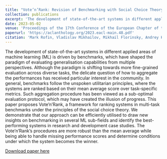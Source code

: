 ```yaml
---
title: "Vote’n’Rank: Revision of Benchmarking with Social Choice Theory"
collection: publications
excerpt: 'The development of state-of-the-art systems in different applied areas of machine learning (ML) is driven by benchmarks, which have shaped the paradigm of evaluating generalisation capabilities from multiple perspectives. Although the paradigm is shifting towards more fine-grained evaluation across diverse tasks, the delicate question of how to aggregate the performances has received particular interest in the community. In general, benchmarks follow the unspoken utilitarian principles, where the systems are ranked based on their mean average score over task-specific metrics. Such aggregation procedure has been viewed as a sub-optimal evaluation protocol, which may have created the illusion of progress. This paper proposes Vote’n’Rank, a framework for ranking systems in multi-task benchmarks under the principles of the social choice theory. We demonstrate that our approach can be efficiently utilised to draw new insights on benchmarking in several ML sub-fields and identify the best-performing systems in research and development case studies. The Vote’n’Rank’s procedures are more robust than the mean average while being able to handle missing performance scores and determine conditions under which the system becomes the winner.'
date: 2023-05-02
venue: 'Proceedings of the 17th Conference of the European Chapter of the Association for Computational Linguistics'
paperurl: 'https://aclanthology.org/2023.eacl-main.48.pdf'
citation: 'Mark Rofin, Vladislav Mikhailov, Mikhail Florinsky, Andrey Kravchenko, Tatiana Shavrina, Elena Tutubalina, Daniel Karabekyan, and Ekaterina Artemova. 2023. Vote’n’Rank: Revision of Benchmarking with Social Choice Theory. In Proceedings of the 17th Conference of the European Chapter of the Association for Computational Linguistics, pages 670–686, Dubrovnik, Croatia. Association for Computational Linguistics.'
---
```


The development of state-of-the-art systems in different applied areas of machine learning (ML) is driven by benchmarks, which have shaped the paradigm of evaluating generalisation capabilities from multiple perspectives. Although the paradigm is shifting towards more fine-grained evaluation across diverse tasks, the delicate question of how to aggregate the performances has received particular interest in the community. In general, benchmarks follow the unspoken utilitarian principles, where the systems are ranked based on their mean average score over task-specific metrics. Such aggregation procedure has been viewed as a sub-optimal evaluation protocol, which may have created the illusion of progress. This paper proposes Vote’n’Rank, a framework for ranking systems in multi-task benchmarks under the principles of the social choice theory. We demonstrate that our approach can be efficiently utilised to draw new insights on benchmarking in several ML sub-fields and identify the best-performing systems in research and development case studies. The Vote’n’Rank’s procedures are more robust than the mean average while being able to handle missing performance scores and determine conditions under which the system becomes the winner.

[Download paper here](https://aclanthology.org/2023.eacl-main.48.pdf)